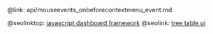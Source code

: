 @link: api/mouseevents_onbeforecontextmenu_event.md

@seolinktop: [javascript dashboard framework](https://webix.com)
@seolink: [tree table ui](https://webix.com/widget/treetable/)